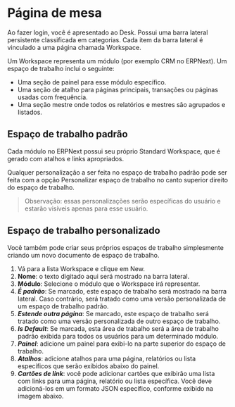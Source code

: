 # Página de mesa


Ao fazer login, você é apresentado ao Desk. Possui uma barra lateral persistente classificada em categorias. Cada item da barra lateral é vinculado a uma página chamada Workspace.


Um Workspace representa um módulo (por exemplo CRM no ERPNext). Um espaço de trabalho inclui o seguinte:


* Uma seção de painel para esse módulo específico.
* Uma seção de atalho para páginas principais, transações ou páginas usadas com frequência.
* Uma seção mestre onde todos os relatórios e mestres são agrupados e listados.


## Espaço de trabalho padrão


Cada módulo no ERPNext possui seu próprio Standard Workspace, que é gerado com atalhos e links apropriados.


Qualquer personalização a ser feita no espaço de trabalho padrão pode ser feita com a opção Personalizar espaço de trabalho no canto superior direito do espaço de trabalho.



> 
> Observação: essas personalizações serão específicas do usuário e estarão visíveis apenas para esse usuário.
> 
> 
> 


## Espaço de trabalho personalizado


Você também pode criar seus próprios espaços de trabalho simplesmente criando um novo documento de espaço de trabalho.


1. Vá para a lista Workspace e clique em New.
2. **Nome**: o texto digitado aqui será mostrado na barra lateral.
3. **Módulo**: Selecione o módulo que o Workspace irá representar.
4. ***É padrão***: Se marcado, este espaço de trabalho será mostrado na barra lateral. Caso contrário, será tratado como uma versão personalizada de um espaço de trabalho padrão.
5. ***Estende outra página***: Se marcado, este espaço de trabalho será tratado como uma versão personalizada de outro espaço de trabalho.
6. ***Is Default***: Se marcada, esta área de trabalho será a área de trabalho padrão exibida para todos os usuários para um determinado módulo.
7. ***Painel***: adicione um painel para exibi-lo na parte superior do espaço de trabalho.
8. ***Atalhos***: adicione atalhos para uma página, relatórios ou lista específicos que serão exibidos abaixo do painel.
9. ***Cartões de link***: você pode adicionar cartões que exibirão uma lista com links para uma página, relatório ou lista específica. Você deve adicioná-los em um formato JSON específico, conforme exibido na imagem abaixo.
